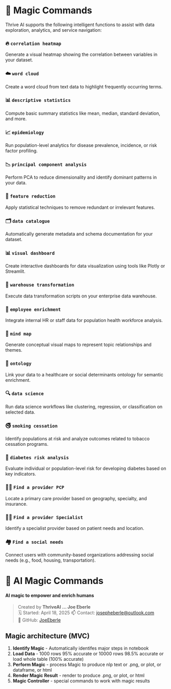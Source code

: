 
# 🧠 Magic Commands

Thrive AI supports the following intelligent functions to assist with data exploration, analytics, and service navigation:

### 🔥 `correlation heatmap`
Generate a visual heatmap showing the correlation between variables in your dataset.

### ☁️ `word cloud`
Create a word cloud from text data to highlight frequently occurring terms.

### 📊 `descriptive statistics`
Compute basic summary statistics like mean, median, standard deviation, and more.

### 📈 `epidemiology`
Run population-level analytics for disease prevalence, incidence, or risk factor profiling.

### 📉 `principal component analysis`
Perform PCA to reduce dimensionality and identify dominant patterns in your data.

### 🧹 `feature reduction`
Apply statistical techniques to remove redundant or irrelevant features.

### 🗂️ `data catalogue`
Automatically generate metadata and schema documentation for your dataset.

### 📊 `visual dashboard`
Create interactive dashboards for data visualization using tools like Plotly or Streamlit.

### 🔄 `warehouse transformation`
Execute data transformation scripts on your enterprise data warehouse.

### 👥 `employee enrichment`
Integrate internal HR or staff data for population health workforce analysis.

### 🧠 `mind map`
Generate conceptual visual maps to represent topic relationships and themes.

### 🧬 `ontology`
Link your data to a healthcare or social determinants ontology for semantic enrichment.

### 🔍 `data science`
Run data science workflows like clustering, regression, or classification on selected data.

### 🚭 `smoking cessation`
Identify populations at risk and analyze outcomes related to tobacco cessation programs.

### 🧪 `diabetes risk analysis`
Evaluate individual or population-level risk for developing diabetes based on key indicators.

### 👨‍⚕️ `Find a provider PCP`
Locate a primary care provider based on geography, specialty, and insurance.

### 🧑‍⚕️ `Find a provider Specialist`
Identify a specialist provider based on patient needs and location.

### 🏘️ `Find a social needs`
Connect users with community-based organizations addressing social needs (e.g., food, housing, transportation).




# 🧩 AI Magic Commands

#### AI magic to empower and enrich humans 

> Created by **ThriveAI  ...      Joe Eberle**  
> 🗓️ Started: April 18, 2025 
> 📫 Contact: [josepheberle@outlook.com](mailto:josepheberle@outlook.com)  
> 🔗 GitHub: [JoeEberle](https://github.com/JoeEberle/)






## Magic architecture (MVC) 

1. **Identify Magic** - Automatically identifes major steps in notebook
2. **Load Data** - 1000 rows 95% accurate or  10000 rows 98.5% accurate or load whole table (100% accurate) 
3. **Perform Magic** - process Magic to produce nlp text or .png, or plot, or dataframe, or html 
4. **Render Magic Result** - render to produce .png, or plot, or html 
5. **Magic Controller** - special commands to work with magic results 


